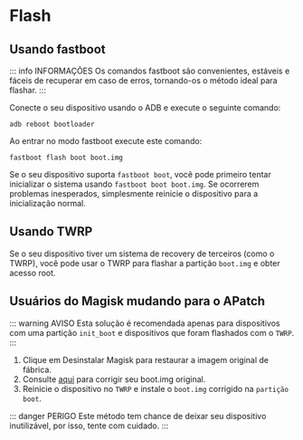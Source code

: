 # Flash

## Usando fastboot

::: info INFORMAÇÕES
Os comandos fastboot são convenientes, estáveis e fáceis de recuperar em caso de erros, tornando-os o método ideal para flashar.
:::

Conecte o seu dispositivo usando o ADB e execute o seguinte comando:

```
adb reboot bootloader
```

Ao entrar no modo fastboot execute este comando:

```
fastboot flash boot boot.img
```

Se o seu dispositivo suporta `fastboot boot`, você pode primeiro tentar inicializar o sistema usando `fastboot boot boot.img`. Se ocorrerem problemas inesperados, simplesmente reinicie o dispositivo para a inicialização normal.

## Usando TWRP

Se o seu dispositivo tiver um sistema de recovery de terceiros (como o TWRP), você pode usar o TWRP para flashar a partição `boot.img` e obter acesso root.

## Usuários do Magisk mudando para o APatch

::: warning AVISO
Esta solução é recomendada apenas para dispositivos com uma partição `init_boot` e dispositivos que foram flashados com o `TWRP`.
:::

1. Clique em Desinstalar Magisk para restaurar a imagem original de fábrica.
2. Consulte [aqui](/pt_BR/patch.md) para corrigir seu boot.img original.
3. Reinicie o dispositivo no `TWRP` e instale o `boot.img` corrigido na `partição boot`.

::: danger PERIGO
Este método tem chance de deixar seu dispositivo inutilizável, por isso, tente com cuidado.
:::
